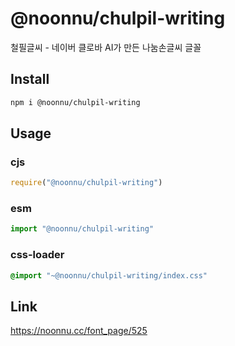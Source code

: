 # @noonnu/chulpil-writing
철필글씨 - 네이버 클로바 AI가 만든 나눔손글씨 글꼴

## Install
```sh
npm i @noonnu/chulpil-writing
```
## Usage
### cjs
```js
require("@noonnu/chulpil-writing")
```
### esm
```js
import "@noonnu/chulpil-writing"
```
### css-loader
```css
@import "~@noonnu/chulpil-writing/index.css"
```

## Link
https://noonnu.cc/font_page/525